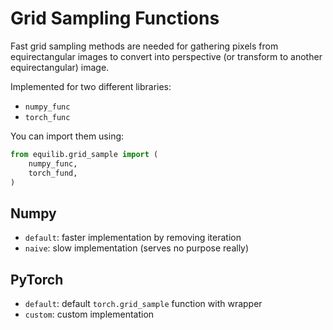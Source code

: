 # Grid Sampling Functions

Fast grid sampling methods are needed for gathering pixels from equirectangular images to convert into perspective (or transform to another equirectangular) image.

Implemented for two different libraries:
- `numpy_func`
- `torch_func`

You can import them using:

```Python
from equilib.grid_sample import (
    numpy_func,
    torch_fund,
)
```

## Numpy

- `default`: faster implementation by removing iteration
- `naive`: slow implementation (serves no purpose really)

## PyTorch

- `default`: default `torch.grid_sample` function with wrapper
- `custom`: custom implementation
